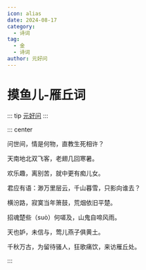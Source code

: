 ```yaml
---
icon: alias
date: 2024-08-17
category:
  - 诗词
tag:
  - 金
  - 诗词
author: 元好问
---
```


# 摸鱼儿-雁丘词

<!-- more -->

::: tip
[元好问](../../诗人/元好问.md)
:::


::: center 

问世间，情是何物，直教生死相许？

天南地北双飞客，老翅几回寒暑。

欢乐趣，离别苦，就中更有痴儿女。

君应有语：渺万里层云，千山暮雪，只影向谁去？

横汾路，寂寞当年箫鼓，荒烟依旧平楚。

招魂楚些（suò）何嗟及，山鬼自啼风雨。

天也妒，未信与，莺儿燕子俱黄土。

千秋万古，为留待骚人，狂歌痛饮，来访雁丘处。

:::